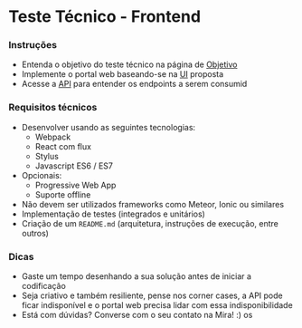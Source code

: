 # Teste Técnico - Frontend

### Instruções

- Entenda o objetivo do teste técnico na página de [Objetivo](objective.md)
- Implemente o portal web baseando-se na [UI](ui.md) proposta
- Acesse a [API](api.md) para entender os endpoints a serem consumid

### Requisitos técnicos

- Desenvolver usando as seguintes tecnologias:
  - Webpack
  - React com flux
  - Stylus
  - Javascript ES6 / ES7
- Opcionais:
  - Progressive Web App
  - Suporte offline
- Não devem ser utilizados frameworks como Meteor, Ionic ou similares
- Implementação de testes (integrados e unitários)
- Criação de um `README.md` (arquitetura, instruções de execução, entre outros)

### Dicas
- Gaste um tempo desenhando a sua solução antes de iniciar a codificação
- Seja criativo e também resiliente, pense nos corner cases, a API pode ficar indisponível e o portal web precisa lidar com essa indisponibilidade
- Está com dúvidas? Converse com o seu contato na Mira! :)
os
